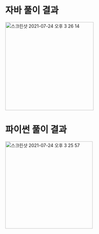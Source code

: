 # 자바 풀이 결과
<img width="278" alt="스크린샷 2021-07-24 오후 3 26 14" src="https://user-images.githubusercontent.com/42399580/126859740-13425b2d-3b81-478e-a83f-3b7cf9f32e29.png">


# 파이썬 풀이 결과
<img width="275" alt="스크린샷 2021-07-24 오후 3 25 57" src="https://user-images.githubusercontent.com/42399580/126859751-2440cc99-b00f-469e-aa76-9b657900c317.png">
